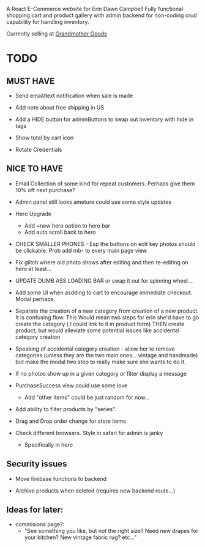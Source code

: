 A React E-Commerce website for Erin Dawn Campbell
Fully functional shopping cart and product gallery with admin backend for non-coding crud capability for handling inventory.

Currently selling at [Grandmother Goods](https://www.gmother.com/) 


# TODO

## MUST HAVE

- Send email/text notification when sale is made

- Add note about free shipping in US

- Add a HIDE button for adminButtons to swap out inventory with hide in tags

- Show total by cart icon

- Rotate Credentials



## NICE TO HAVE

- Email Collection of some kind for repeat customers. Perhaps give them 10% off next purchase?

- Admin panel still looks ameture could use some style updates

- Hero Upgrade
    - Add +new hero option to hero bar
    - Add auto scroll back to hero

- CHECK SMALLER PHONES - Esp the buttons on edit key photos should be clickable. Prob add mb- to every main page view

- Fix glitch where old photo shows after editing and then re-editing on hero at least...

- UPDATE DUMB ASS LOADING BAR or swap it out for spinning wheel....

- Add some UI when asdding to cart to encourage immediate checkout. Modal perhaps.

- Separate the creation of a new category from creation of a new product. It is confusing flow. 
    This Would mean two steps for erin she'd have to go create the category ( I could link to it in product form) THEN create product, but would alleviate some potential issues like accidental category creation

- Speaking of accidental category creation - allow her to remove categories (unless they are the two main ones... vintage and handmade) but make the modal two step to really make sure she wants to do it.

- If no photos show up in a given category or filter display a message

- PurchaseSuccess view could use some love
    - Add "other items" could be just random for now...

- Add ability to filter products by "series".

- Drag and Drop order change for store items


- Check different browsers. Style in safari for admin is janky 
    - Specifically in hero

## Security issues

- Move firebase functions to backend

- Archive products when deleted (requires new backend route...)

## Ideas for later:

- commisions page?:
    - "See something you like, but not the right size? Need new drapes for your kitchen? New vintage fabric rug? etc..."
